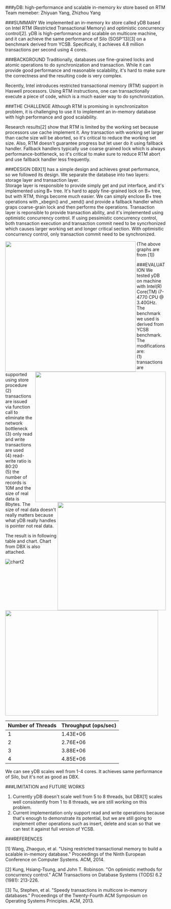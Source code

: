 ###yDB: high-performance and scalable in-memory kv store based on RTM
Team memeber: Zhiyuan Yang, Zhizhou Yang

###SUMMARY
We implemented an in-memory kv store called yDB based on Intel RTM (Restricted Transactional Memory) and optimistic concurrency control[2]. yDB is high-performance and scalable on multicore machine, and it can achieve the same performance of Silo (SOSP'13)[3] on a benchmark derived from YCSB. Specificaly, it achieves 4.8 million transactions per second using 4 cores.


###BACKGROUND
Traditionally, databases use fine-grained locks and atomic operations to do synchronization and transaction. While it can provide good performance and reasonable scalability, it's hard to make sure the correctness and the resulting code is very complex.  

Recently, Intel introduces restricted transactional memory (RTM) support in Haswell processors. Using RTM instructions, one can transactionally execute a piece of code, which is a much easier way to do synchronization.

###THE CHALLENGE
Although RTM is promising in synchronizaiton problem, it is challenging to use it to implement an in-memory database with high performance and good scalability. 

Research results[2] show that RTM is limited by the working set because processors use cache implement it. Any transaction with working set larger than cache size will be aborted, so it's critical to reduce the working set size. Also, RTM doesn't guarantee progress but let user do it using fallback handler. Fallback handlers typically use coarse grained lock which is always performance-bottleneck, so it's critical to make sure to reduce RTM abort and use fallback handler less frequently.

###DESIGN
DBX[1] has a simple design and achieves great performance, so we followed its design. We separate the database into two layers: storage layer and transaction layer.  
Storage layer is responsible to provide simply get and put interface, and it's implemented using B+ tree. It's hard to apply fine-grained lock on B+ tree, but with RTM, things become much easier. We can simply enclose B+ tree operations with _xbegin() and _xend() and provide a fallback handler which graps coarse-grain lock and then performs the operations.
Transaction layer is reponsible to provide transaction ability, and it's implemented using optimistic concurrency control. If using pessimistic concurrency control, both transaction execution and transaction commit need to be syncrhonized which causes larger working set and longer critical section. With optimisitic concurrency control, only transaction commit need to be synchronized.  

<a href="url"><img src="https://raw.githubusercontent.com/Zhiyuan-Yang/yDB/occ/d3.png?token=AHtqN5pOLhWpt10bxNEsF5xK2l4O0_hBks5VVo-owA%3D%3D" align="left" width="410"></a>

<a href="url"><img src="https://raw.githubusercontent.com/Zhiyuan-Yang/yDB/occ/d2.png?token=AHtqN_69vtOKhbnZaAYZqR2aBzrX6XfHks5VVo-awA%3D%3D" align="right" width="410"></a>

<a href="url"><img src="https://raw.githubusercontent.com/Zhiyuan-Yang/yDB/occ/design1.png?token=AHtqN2wYvNuJuL_wYqxUoi6uigNyUm_Mks5VVo9ywA%3D%3D" align="right" height="340"></a>


(The above graphs are from [1])  

###EVALUATION
We tested yDB on machine with Intel(R) Core(TM) i7-4770 CPU @ 3.40GHz. The benchmark we used is derived from YCSB benchmark. The modifications are:  
(1) transactions are supported using store procedure  
(2) transactions are issued via function call to eliminate the network bottleneck  
(3) only read and write transactions are used  
(4) read-write ratio is 80:20  
(5) the number of records is 10M and the size of real data is 8bytes. The size of real data doesn't really matters because what yDB really handles is pointer not real data.  

The result is in following table and chart. Chart from DBX is also attached. 

![chart2](https://raw.githubusercontent.com/Zhiyuan-Yang/yDB/occ/chart2.png?token=AHtqN77Ok8P7OSXOdewGzm4Wf7Q1Vq42ks5VVoQLwA%3D%3D)

<a href="url"><img src="https://raw.githubusercontent.com/Zhiyuan-Yang/yDB/occ/chart1.png?token=AHtqN19LmOKlJB_kHZFtf-f_PU2MjjUWks5VVoPwwA%3D%3D" height="331" width="480" ></a>

Number of Threads | Throughput (ops/sec)
------------ | -------------
1	| 1.43E+06
2	| 2.76E+06
3	| 3.88E+06
4	| 4.85E+06

We can see yDB scales well from 1-4 cores. It achieves same performance of Silo, but it's not as good as DBX.


###LIMITATION and FUTURE WORKS
1. Currently yDB doesn't scale well from 5 to 8 threads, but DBX[1] scales well consistently from 1 to 8 threads, we are still working on this problem. 
2. Current implementation only support read and write operations because that's enough to demonstrate its potential, but we are still going to implement other operations such as insert, delete and scan so that we can test it against full version of YCSB. 

###REFERENCES

[1] Wang, Zhaoguo, et al. "Using restricted transactional memory to build a scalable in-memory database." Proceedings of the Ninth European Conference on Computer Systems. ACM, 2014.

[2] Kung, Hsiang-Tsung, and John T. Robinson. "On optimistic methods for concurrency control." ACM Transactions on Database Systems (TODS) 6.2 (1981): 213-226.

[3] Tu, Stephen, et al. "Speedy transactions in multicore in-memory databases." Proceedings of the Twenty-Fourth ACM Symposium on Operating Systems Principles. ACM, 2013.
